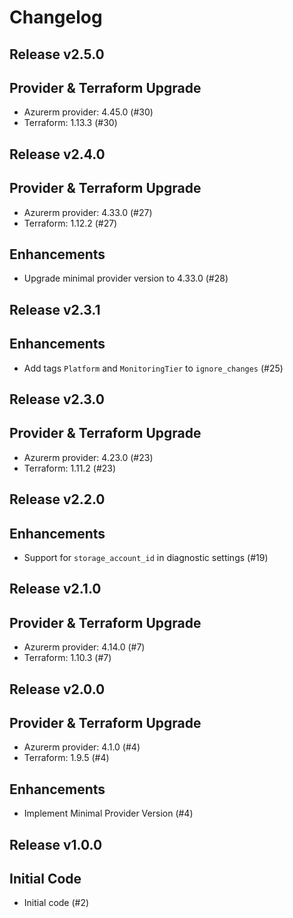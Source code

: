 # Changelog

## Release v2.5.0

## Provider & Terraform Upgrade
- Azurerm provider: 4.45.0 (#30)
- Terraform: 1.13.3 (#30)
   
## Release v2.4.0

## Provider & Terraform Upgrade
- Azurerm provider: 4.33.0 (#27)
- Terraform: 1.12.2 (#27)

## Enhancements

- Upgrade minimal provider version to 4.33.0 (#28)


   
## Release v2.3.1

## Enhancements

- Add tags `Platform` and `MonitoringTier` to `ignore_changes` (#25)


   
## Release v2.3.0

## Provider & Terraform Upgrade
- Azurerm provider: 4.23.0 (#23)
- Terraform: 1.11.2 (#23)
   
## Release v2.2.0

## Enhancements

- Support for `storage_account_id` in diagnostic settings (#19)


   
## Release v2.1.0

## Provider & Terraform Upgrade
- Azurerm provider: 4.14.0 (#7)
- Terraform: 1.10.3 (#7)
   
## Release v2.0.0

## Provider & Terraform Upgrade
- Azurerm provider: 4.1.0 (#4)
- Terraform: 1.9.5 (#4)
## Enhancements
- Implement Minimal Provider Version (#4)
   
## Release v1.0.0

## Initial Code

- Initial code (#2)


   